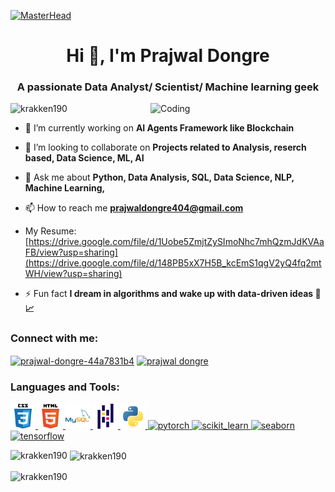 [![MasterHead](https://media.licdn.com/dms/image/C4D12AQESj72-s5gEKg/article-cover_image-shrink_600_2000/0/1626753867110?e=2147483647&v=beta&t=Kf7YAuwZtyCGYLNch-Mgc5eOC-7h7uL_dnBAIgsAFRQ)](https://prajwal_dongre.io)
<h1 align="center">Hi 👋, I'm Prajwal Dongre</h1>
<h3 align="center">A passionate Data Analyst/ Scientist/ Machine learning geek</h3>
<img align="right" alt="Coding" width="280" src="https://cdn.dribbble.com/users/1162077/screenshots/3848914/programmer.gif">

<p align="left"> <img src="https://komarev.com/ghpvc/?username=krakken190&label=Profile%20views&color=0e75b6&style=flat" alt="krakken190" /> </p>

- 🔭 I’m currently working on **AI Agents Framework like Blockchain**

- 👯 I’m looking to collaborate on **Projects related to Analysis, reserch based, Data Science, ML, AI**

- 💬 Ask me about **Python, Data Analysis, SQL, Data Science, NLP, Machine Learning,**

- 📫 How to reach me **prajwaldongre404@gmail.com**

- My Resume: [https://drive.google.com/file/d/1Uobe5ZmjtZySImoNhc7mhQzmJdKVAaFB/view?usp=sharing](https://drive.google.com/file/d/148PB5xX7H5B_kcEmS1qgV2yQ4fq2mtWH/view?usp=sharing)

- ⚡ Fun fact **I dream in algorithms and wake up with data-driven ideas 💭📈**

<h3 align="left">Connect with me:</h3>
<p align="left">
<a href="https://linkedin.com/in/prajwal-dongre-44a7831b4" target="blank"><img align="center" src="https://raw.githubusercontent.com/rahuldkjain/github-profile-readme-generator/master/src/images/icons/Social/linked-in-alt.svg" alt="prajwal-dongre-44a7831b4" height="30" width="40" /></a>
<a href="https://kaggle.com/prajwaldongre" target="blank"><img align="center" src="https://raw.githubusercontent.com/rahuldkjain/github-profile-readme-generator/master/src/images/icons/Social/kaggle.svg" alt="prajwal dongre" height="30" width="40" /></a>
</p>

<h3 align="left">Languages and Tools:</h3>
<p align="left"> <a href="https://www.w3schools.com/css/" target="_blank" rel="noreferrer"> <img src="https://raw.githubusercontent.com/devicons/devicon/master/icons/css3/css3-original-wordmark.svg" alt="css3" width="40" height="40"/> </a> <a href="https://www.w3.org/html/" target="_blank" rel="noreferrer"> <img src="https://raw.githubusercontent.com/devicons/devicon/master/icons/html5/html5-original-wordmark.svg" alt="html5" width="40" height="40"/> </a> <a href="https://www.mysql.com/" target="_blank" rel="noreferrer"> <img src="https://raw.githubusercontent.com/devicons/devicon/master/icons/mysql/mysql-original-wordmark.svg" alt="mysql" width="40" height="40"/> </a> <a href="https://pandas.pydata.org/" target="_blank" rel="noreferrer"> <img src="https://raw.githubusercontent.com/devicons/devicon/2ae2a900d2f041da66e950e4d48052658d850630/icons/pandas/pandas-original.svg" alt="pandas" width="40" height="40"/> </a> <a href="https://www.python.org" target="_blank" rel="noreferrer"> <img src="https://raw.githubusercontent.com/devicons/devicon/master/icons/python/python-original.svg" alt="python" width="40" height="40"/> </a> <a href="https://pytorch.org/" target="_blank" rel="noreferrer"> <img src="https://www.vectorlogo.zone/logos/pytorch/pytorch-icon.svg" alt="pytorch" width="40" height="40"/> </a> <a href="https://scikit-learn.org/" target="_blank" rel="noreferrer"> <img src="https://upload.wikimedia.org/wikipedia/commons/0/05/Scikit_learn_logo_small.svg" alt="scikit_learn" width="40" height="40"/> </a> <a href="https://seaborn.pydata.org/" target="_blank" rel="noreferrer"> <img src="https://seaborn.pydata.org/_images/logo-mark-lightbg.svg" alt="seaborn" width="40" height="40"/> </a> <a href="https://www.tensorflow.org" target="_blank" rel="noreferrer"> <img src="https://www.vectorlogo.zone/logos/tensorflow/tensorflow-icon.svg" alt="tensorflow" width="40" height="40"/> </a> </p>

<p><img align="left" src="https://github-readme-stats.vercel.app/api/top-langs?username=krakken190&show_icons=true&locale=en&layout=compact" alt="krakken190" /></p>

<p>&nbsp;<img align="center" src="https://github-readme-stats.vercel.app/api?username=krakken190&show_icons=true&locale=en" alt="krakken190" /></p>

<p><img align="center" src="https://github-readme-streak-stats.herokuapp.com/?user=krakken190&" alt="krakken190" /></p>
